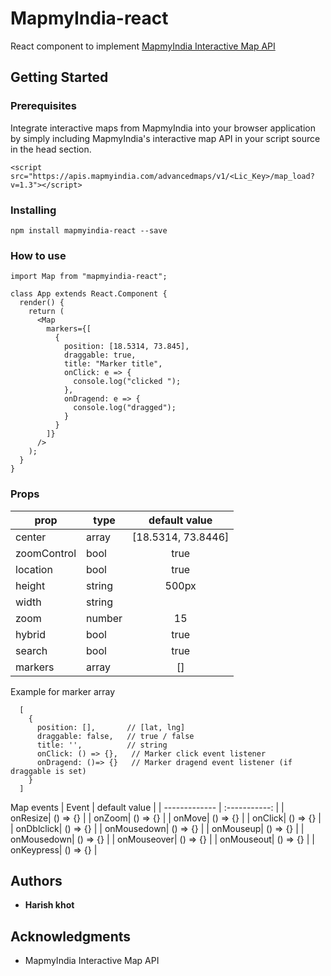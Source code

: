 # MapmyIndia-react

React component to implement [MapmyIndia Interactive Map API](https://www.mapmyindia.com/api/advanced-maps/doc/interactive-map-api)

## Getting Started

### Prerequisites

Integrate interactive maps from MapmyIndia into your browser application by simply including MapmyIndia's interactive map API in your script source in the head section.

```
<script src="https://apis.mapmyindia.com/advancedmaps/v1/<Lic_Key>/map_load?v=1.3"></script>
```

### Installing

```
npm install mapmyindia-react --save
```

### How to use

```
import Map from "mapmyindia-react";

class App extends React.Component {
  render() {
    return (
      <Map
        markers={[
          {
            position: [18.5314, 73.845],
            draggable: true,
            title: "Marker title",
            onClick: e => {
              console.log("clicked ");
            },
            onDragend: e => {
              console.log("dragged");
            }
          }
        ]}
      />
    );
  }
}

```

### Props

| prop          | type    | default value |
| ------------- | ------- |:-----------:    |
|  center       | array   |[18.5314, 73.8446]  |
|  zoomControl  | bool    | true          |
|  location     | bool    | true          |
|  height       |string   |500px          |
|  width        | string  |               |
|  zoom         | number  |15             |
|  hybrid       | bool    | true          |
|  search       | bool    |   true        |
| markers       | array   | []            |


Example for marker array
```
  [
    {
      position: [],       // [lat, lng]
      draggable: false,   // true / false
      title: '',          // string
      onClick: () => {},   // Marker click event listener
      onDragend: ()=> {}   // Marker dragend event listener (if draggable is set)
    }
  ]

```

 Map events
| Event         |      default value |
| ------------- | :-----------:    |
| onResize| () => {} |
| onZoom| () => {} |
| onMove| () => {} |
| onClick| () => {} |
| onDblclick| () => {} |
| onMousedown| () => {} |
| onMouseup| () => {} |
| onMousedown| () => {} |
| onMouseover| () => {} |
| onMouseout| () => {} |
| onKeypress| () => {} |

## Authors

- **Harish khot** 

## Acknowledgments

- MapmyIndia Interactive Map API
